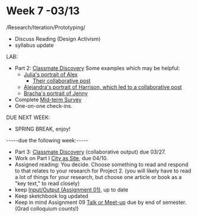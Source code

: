 # Week 7 -03/13

/Research/Iteration/Prototyping/
* Discuss Reading (Design Activism)
* syllabus update 

LAB:
* Part 2: [Classmate Discovery](classmate_discovery.md) 
  Some examples which may be helpful: 
    * [Julia's portrait of Alex](https://wp.nyu.edu/julia3dmodels/2018/10/31/classmate-discovery-part-2/)
      * [Their collaborative post](https://www.youtube.com/watch?v=I2Crq_EecTg) 
    * [Alejandra's portrait of Harrison, which led to a collaborative post](https://wp.nyu.edu/alejvillanueva/classmate-discovery-harrison/)
    * [Bracha's portrait of Jenny](https://wp.nyu.edu/brachaeisenstat/classmate-discovery/) 
* Complete [Mid-term Survey](https://goo.gl/forms/1FOODEDHTUaZaPV82)
* One-on-one check-ins. 

DUE NEXT WEEK:
* SPRING BREAK, enjoy!

-----due the following week:-----
* Part 3: [Classmate Discovery](classmate_discovery.md) (collaborative output) due 03/27.
* Work on Part I [City as Site](city_as_site.md), due 04/10. 
* Assigned reading: You decide. Choose something to read and respond to that relates to your research for Project 2. (you will likely have to read a lot of things for your research, but choose one article or book as a "key text," to read closely)
* keep [Input/Output (Assignment 01),](constant_inputoutput.md) up to date  
* Keep sketchbook log updated
* Keep in mind Assignment 09 [Talk or Meet-up](visit_talk_meetup.md) due by end of semester. (Grad colloquium counts!) 
